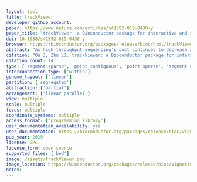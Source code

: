 ```yaml
---
layout: tool 
title: trackViewer
developer_github_account: 
paper: https://www.nature.com/articles/s41592-019-0430-y
paper_title: "trackViewer: a Bioconductor package for interactive and integrative visualization of multi-omics data"
doi: 10.1038/s41592-019-0430-y
browser: https://bioconductor.org/packages/release/bioc/html/trackViewer.html
abstract: "As high-throughput sequencing’s cost continues to decrease and its applications continue to grow, the amount of data and the number of data types produced by this method are expected to constantly expand. To integrate various types of data and generate hypotheses efficiently, researchers increasingly need concise and meaningful depictions of diverse, complex datasets. Several genome browsers and viewers have been developed for the visualization of genomic data1–3, but the majority of those tools do not have an easy programming interface that can be plugged into a pipeline. In addition, methylation, mutation, and single-nucleotide polymorphism (SNP) data require a special type of plot, called a lollipop or needle plot, to concisely depict the methylation, mutation, and SNP status. Although several tools have been developed to generate stand-alone lollipop plots (reviewed in ref. 4), all the genome browsers lack this function. In addition, it is difficult to use existing lollipop-plot tools to visualize dense mutation/SNP and methylation data. Here we describe trackViewer, a Bioconductor package for the visualization of multi-omics data that can be integrated into any analysis pipeline in R"
citation: "Ou J, Zhu LJ. trackViewer: a Bioconductor package for interactive and integrative visualization of multi-omics data. Nature methods. 2019 Jun;16(6):453-4."
citation_count: 14
type: ['segment sparse', 'point contiguous', 'point sparse', 'segment contiguous']
interconnection_type: ['within']
genome_layout: ['linear']
partition: ['segregated']
abstraction: ['partial']
arrangement: ['linear parallel']
view: multiple
scale: multiple
focus: multiple
coordinate_systems: multiple
access_format: [“programming library”]
user_documentation_availability: yes
user_documentation: https://bioconductor.org/packages/release/bioc/vignettes/trackViewer/inst/doc/trackViewer.html
pub_year: 2019
license: GPL
license_form: open source'
supported_files: ['bed']
image: /assets/trackViewer.png
image_location: https://bioconductor.org/packages/release/bioc/vignettes/trackViewer/inst/doc/trackViewer.html
notes: 
---
```

